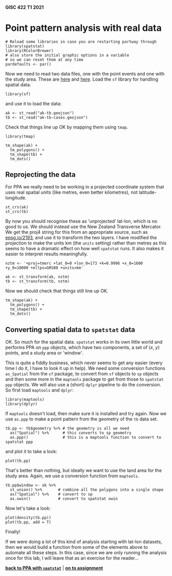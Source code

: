 #### GISC 422 T1 2021
# Point pattern analysis with real data

```{r}
# Reload some libraries in case you are restarting partway through
library(spatstat)
library(RColorBrewer)
# also store the initial graphic options in a variable
# so we can reset them at any time
pardefaults <- par()
```

Now we need to read two data files, one with the point events and one with the study area. These are [here](ak-tb-cases.geojson?raw=true) and [here](ak-tb.geojson?raw=true). Load the `sf` library for handling spatial data.

```{r}
library(sf)
```

and use it to load the data:

```{r}
ak <- st_read("ak-tb.geojson")
tb <- st_read("ak-tb-cases.geojson")
```

Check that things line up OK by mapping them using `tmap`.

```{r}
library(tmap)

tm_shape(ak) +
  tm_polygons() +
  tm_shape(tb) +
  tm_dots()
```

## Reprojecting the data

For PPA we really need to be working in a projected coordinate system that uses real spatial units (like metres, even better kilometres), not latitude-longitude.

```{r}
st_crs(ak)
st_crs(tb)
```

By now you should recognise these as 'unprojected' lat-lon, which is no good to us. We should instead use the New Zealand Transverse Mercator. We get the proj4 string for this from an appropriate source, such as [epsg.io/2193](https://epsg.io/2193), and use it to transform the two layers. I have modified the projection to make the units km (the `units` setting) rather than metres as this seems to have a dramatic effect on how well `spatstat` runs. It also makes it easier to interpret results meaningfully.

```{r}
nztm <- '+proj=tmerc +lat_0=0 +lon_0=173 +k=0.9996 +x_0=1600 +y_0=10000 +ellps=GRS80 +units=km'

ak <- st_transform(ak, nztm)
tb <- st_transform(tb, nztm)
```

Now we should check that things still line up OK.

```{r}
tm_shape(ak) +
  tm_polygons() +
  tm_shape(tb) +
  tm_dots()
```

## Converting spatial data to `spatstat` data

OK. So much for the spatial data. `spatstat` works in its own little world and performs PPA on `ppp` objects, which have two components, a set of (*x*, *y*) points, and a study area or 'window'.

This is quite a fiddly business, which never seems to get any easier (every time I do it, I have to look it up in help). We need some conversion functions `as_Spatial` from the `sf` package, to convert from `sf` objects to `sp` objects and then some more in the `maptools` package to get from those to `spatstat` `ppp` objects. We will also use a (short) `dplyr` pipeline to do the conversion. So first load `maptools` and `dplyr`:

```{r}
library(maptools)
library(dplyr)
```

If `maptools` doesn't load, then make sure it is installed and try again. Now we use `as.ppp` to make a point pattern from the geometry of the `tb` data set.

```{r}
tb.pp <- tb$geometry %>% # the geometry is all we need
  as("Spatial") %>%      # this converts to sp geometry
  as.ppp()               # this is a maptools function to convert to spatstat ppp
```

and plot it to take a look:

```{r}
plot(tb.pp)
```

That's better than nothing, but ideally we want to use the land area for the study area. Again, we use a conversion function from `maptools`.

```{r}
tb.pp$window <- ak %>%
  st_union() %>%       # combine all the polygons into a single shape
  as("Spatial") %>%    # convert to sp
  as.owin()            # convert to spatstat owin
```

Now let's take a look:

```{r}
plot(density(tb.pp))
plot(tb.pp, add = T)
```

Finally!

If we were doing a lot of this kind of analysis starting with lat-lon datasets, then we would build a function from some of the elements above to automate all these steps. In this case, since we are only running the analysis once for this lab, I will leave that as an exercise for the reader...

[**back to PPA with `spatstat`**](01-ppa-in-spatstat.md) \| [**on to assignment**](03-assignment-instructions.md)
